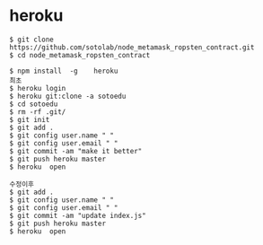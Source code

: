 # heroku

    $ git clone https://github.com/sotolab/node_metamask_ropsten_contract.git
    $ cd node_metamask_ropsten_contract

    $ npm install  -g    heroku
    최초
    $ heroku login
    $ heroku git:clone -a sotoedu 
    $ cd sotoedu
    $ rm -rf .git/
    $ git init
    $ git add .
    $ git config user.name " "
    $ git config user.email " "
    $ git commit -am "make it better"
    $ git push heroku master
    $ heroku  open

    수정이후
    $ git add .
    $ git config user.name " "
    $ git config user.email " "
    $ git commit -am "update index.js"
    $ git push heroku master
    $ heroku  open
